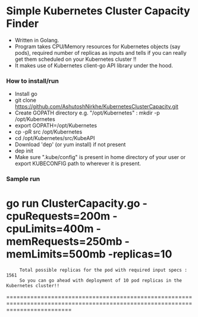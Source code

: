 # Simple Kubernetes Cluster Capacity Finder

- Written in Golang.
- Program takes CPU/Memory resources for Kubernetes objects (say pods), required number of replicas as inputs and tells if you can really get them scheduled on your Kubernetes cluster !!
- It makes use of Kubernetes client-go API library under the hood.


### How to install/run

- Install go
- git clone https://github.com/AshutoshNirkhe/KubernetesClusterCapacity.git
- Create GOPATH directory e.g. "/opt/Kubernetes" : mkdir -p /opt/Kubernetes
- export GOPATH=/opt/Kubernetes
- cp -pR src /opt/Kubernetes
- cd /opt/Kubernetes/src/KubeAPI
- Download 'dep' (or yum install) if not present
- dep init
- Make sure ".kube/config" is present in home directory of your user or export KUBECONFIG path to wherever it is present.


### Sample run
go run ClusterCapacity.go -cpuRequests=200m -cpuLimits=400m -memRequests=250mb -memLimits=500mb -replicas=10
===============================================================================================================================

         Total possible replicas for the pod with required input specs : 1561
         So you can go ahead with deployment of 10 pod replicas in the Kubernetes cluster!!

===============================================================================================================================

